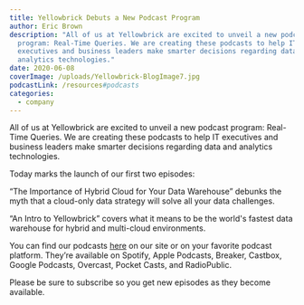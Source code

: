 ```yaml
---
title: Yellowbrick Debuts a New Podcast Program
author: Eric Brown
description: "All of us at Yellowbrick are excited to unveil a new podcast
  program: Real-Time Queries. We are creating these podcasts to help IT
  executives and business leaders make smarter decisions regarding data and
  analytics technologies."
date: 2020-06-08
coverImage: /uploads/Yellowbrick-BlogImage7.jpg
podcastLink: /resources#podcasts
categories:
  - company
---
```


All of us at Yellowbrick are excited to unveil a new podcast program: Real-Time Queries. We are creating these podcasts to help IT executives and business leaders make smarter decisions regarding data and analytics technologies.  

Today marks the launch of our first two episodes:  

“The Importance of Hybrid Cloud for Your Data Warehouse” debunks the myth that a cloud-only data strategy will solve all your data challenges.  

“An Intro to Yellowbrick” covers what it means to be the world's fastest data warehouse for hybrid and multi-cloud environments.  

You can find our podcasts [here](/resources#podcasts) on our site or on your favorite podcast platform. They’re available on Spotify, Apple Podcasts, Breaker, Castbox, Google Podcasts, Overcast, Pocket Casts, and RadioPublic.

Please be sure to subscribe so you get new episodes as they become available.
